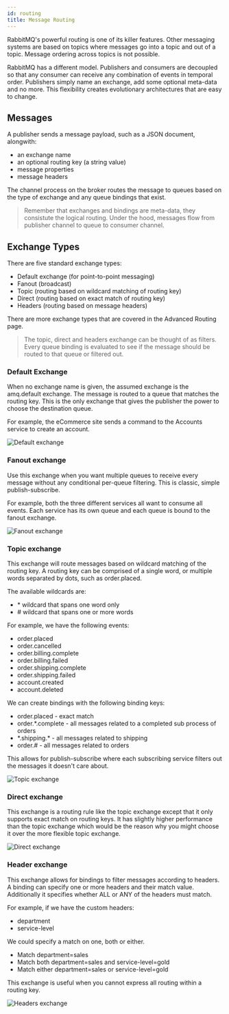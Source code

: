 ```yaml
---
id: routing
title: Message Routing
---
```


RabbitMQ's powerful routing is one of its killer features. Other messaging systems are based on topics where messages go into a topic and out of a topic. Message ordering across topics is not possible.

RabbitMQ has a different model. Publishers and consumers are decoupled so that any consumer can receive any combination of events in temporal order. Publishers simply name an exchange, add some optional meta-data and no more. This flexibility creates evolutionary architectures that are easy to change.

## Messages

A publisher sends a message payload, such as a JSON document, alongwith:

- an exchange name
- an optional routing key (a string value)
- message properties
- message headers

The channel process on the broker routes the message to queues based on the type of exchange and any queue bindings that exist.

> Remember that exchanges and bindings are meta-data, they consistute the logical routing. Under the hood, messages flow from publisher channel to queue to consumer channel.

## Exchange Types

There are five standard exchange types:

- Default exchange (for point-to-point messaging)
- Fanout (broadcast)
- Topic (routing based on wildcard matching of routing key)
- Direct (routing based on exact match of routing key)
- Headers (routing based on message headers)

There are more exchange types that are covered in the Advanced Routing page.

> The topic, direct and headers exchange can be thought of as filters. Every queue binding is evaluated to see if the message should be routed to that queue or filtered out.

### Default Exchange

When no exchange name is given, the assumed exchange is the amq.default exchange. The message is routed to a queue that matches the routing key. This is the only exchange that gives the publisher the power to choose the destination queue.

For example, the eCommerce site sends a command to the Accounts service to create an account.

![Default exchange](/img/docs/exchange-default.png)

### Fanout exchange

Use this exchange when you want multiple queues to receive every message without any conditional per-queue filtering. This is classic, simple publish-subscribe.

For example, both the three different services all want to consume all events. Each service has its own queue and each queue is bound to the fanout exchange.

![Fanout exchange](/img/docs/exchange-fanout.png)

### Topic exchange

This exchange will route messages based on wildcard matching of the routing key. A routing key can be comprised of a single word, or multiple words separated by dots, such as order.placed. 

The available wildcards are:

- \* wildcard that spans one word only
- \# wildcard that spans one or more words

For example, we have the following events: 

- order.placed
- order.cancelled
- order.billing.complete
- order.billing.failed
- order.shipping.complete
- order.shipping.failed
- account.created
- account.deleted

We can create bindings with the following binding keys:

- order.placed - exact match
- order.*.complete - all messages related to a completed sub process of orders
- \*.shipping.\* - all messages related to shipping
- order.# - all messages related to orders

This allows for publish-subscribe where each subscribing service filters out the messages it doesn't care about.

![Topic exchange](/img/docs/exchange-topic.png)

### Direct exchange

This exchange is a routing rule like the topic exchange except that it only supports exact match on routing keys. It has slightly higher performance than the topic exchange which would be the reason why you might choose it over the more flexible topic exchange.

![Direct exchange](/img/docs/exchange-direct.png)

### Header exchange

This exchange allows for bindings to filter messages according to headers. A binding can specify one or more headers and their match value. Additionally it specifies whether ALL or ANY of the headers must match.

For example, if we have the custom headers:

- department
- service-level

We could specify a match on one, both or either.

- Match department=sales
- Match both department=sales and service-level=gold
- Match either department=sales or service-level=gold

This exchange is useful when you cannot express all routing within a routing key.

![Headers exchange](/img/docs/exchange-headers.png)